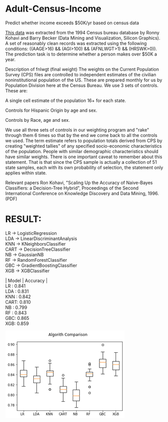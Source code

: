 # Adult-Census-Income
Predict whether income exceeds $50K/yr based on census data

[This data](https://www.kaggle.com/uciml/adult-census-income) was extracted from the 1994 Census bureau database by Ronny Kohavi and Barry Becker (Data Mining and Visualization, Silicon Graphics). A set of reasonably clean records was extracted using the following conditions: ((AAGE>16) && (AGI>100) && (AFNLWGT>1) && (HRSWK>0)). The prediction task is to determine whether a person makes over $50K a year.

Description of fnlwgt (final weight)
The weights on the Current Population Survey (CPS) files are controlled to independent estimates of the civilian noninstitutional population of the US. These are prepared monthly for us by Population Division here at the Census Bureau. We use 3 sets of controls. These are:

A single cell estimate of the population 16+ for each state.

Controls for Hispanic Origin by age and sex.

Controls by Race, age and sex.

We use all three sets of controls in our weighting program and "rake" through them 6 times so that by the end we come back to all the controls we used. The term estimate refers to population totals derived from CPS by creating "weighted tallies" of any specified socio-economic characteristics of the population. People with similar demographic characteristics should have similar weights. There is one important caveat to remember about this statement. That is that since the CPS sample is actually a collection of 51 state samples, each with its own probability of selection, the statement only applies within state.

Relevant papers
Ron Kohavi, "Scaling Up the Accuracy of Naive-Bayes Classifiers: a Decision-Tree Hybrid", Proceedings of the Second International Conference on Knowledge Discovery and Data Mining, 1996. (PDF)

# RESULT: <br>
LR   -> LogisticRegression<br>
LDA  -> LinearDiscriminantAnalysis<br>
KNN  -> KNeighborsClassifier<br>
CART -> DecisionTreeClassifier<br>
NB   -> GaussianNB<br>
RF   -> RandomForestClassifier<br>
GBC  -> GradientBoostingClassifier<br>
XGB  -> XGBClassifier<br>

| Model | Accuracy |<br> 
  LR  :   0.841 <br>
  LDA :   0.831 <br>
  KNN :   0.842 <br>
  CART:   0.810 <br>
  NB  :   0.799 <br>
  RF  :   0.843 <br>
  GBC:   0.865 <br>
  XGB:   0.859 <br>

![alt text](https://github.com/Vladykart/Adult-Census-Income/blob/master/output_32_0.png)
